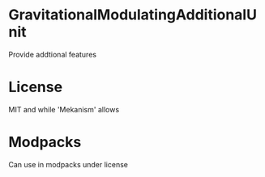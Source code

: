 # GravitationalModulatingAdditionalUnit
Provide addtional features

# License

MIT and while 'Mekanism' allows

# Modpacks

Can use in modpacks under license
